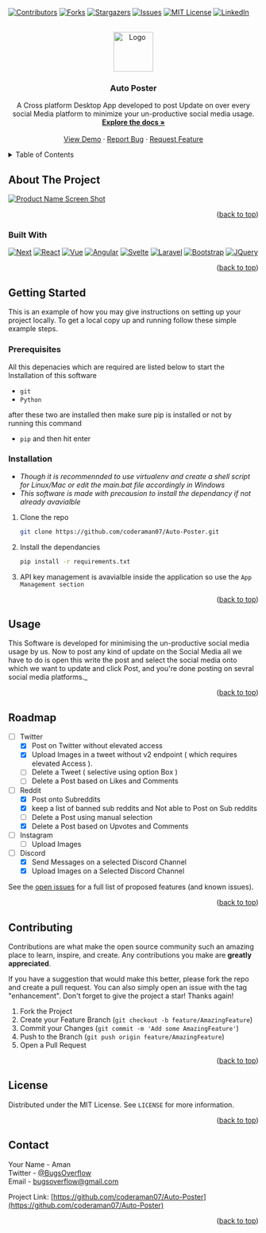 <!-- Improved compatibility of back to top link: See: https://github.com/othneildrew/Best-README-Template/pull/73 -->
<a name="readme-top"></a>
<!--
*** Thanks for checking out the Best-README-Template. If you have a suggestion
*** that would make this better, please fork the repo and create a pull request
*** or simply open an issue with the tag "enhancement".
*** Don't forget to give the project a star!
*** Thanks again! Now go create something AMAZING! :D
-->



<!-- PROJECT SHIELDS -->
<!--
*** I'm using markdown "reference style" links for readability.
*** Reference links are enclosed in brackets [ ] instead of parentheses ( ).
*** See the bottom of this document for the declaration of the reference variables
*** for contributors-url, forks-url, etc. This is an optional, concise syntax you may use.
*** https://www.markdownguide.org/basic-syntax/#reference-style-links
-->
[![Contributors][contributors-shield]][contributors-url]
[![Forks][forks-shield]][forks-url]
[![Stargazers][stars-shield]][stars-url]
[![Issues][issues-shield]][issues-url]
[![MIT License][license-shield]][license-url]
[![LinkedIn][linkedin-shield]][linkedin-url]



<!-- PROJECT LOGO -->
<br />
<div align="center">
  <a href="https://github.com/coderaman07/Auto-Poster">
    <img src="images/logo.png" alt="Logo" width="80" height="80">
  </a>

<h3 align="center">Auto Poster</h3>

  <p align="center">
    A Cross platform Desktop App developed to post Update on over every social Media platform to minimize your un-productive social media usage.
    <br />
    <a href="https://github.com/coderaman07/Auto-Poster/wiki"><strong>Explore the docs »</strong></a>
    <br />
    <br />
    <a href="https://github.com/coderaman07/Auto-Poster">View Demo</a>
    ·
    <a href="https://github.com/coderaman07/Auto-Poster/issues">Report Bug</a>
    ·
    <a href="https://github.com/coderaman07/Auto-Poster/issues">Request Feature</a>
  </p>
</div>



<!-- TABLE OF CONTENTS -->
<details>
  <summary>Table of Contents</summary>
  <ol>
    <li>
      <a href="#about-the-project">About The Project</a>
      <ul>
        <li><a href="#built-with">Built With</a></li>
      </ul>
    </li>
    <li>
      <a href="#getting-started">Getting Started</a>
      <ul>
        <li><a href="#prerequisites">Prerequisites</a></li>
        <li><a href="#installation">Installation</a></li>
      </ul>
    </li>
    <li><a href="#usage">Usage</a></li>
    <!-- <li><a href="#roadmap">Roadmap</a></li> -->
    <li><a href="#contributing">Contributing</a></li>
    <li><a href="#license">License</a></li>
    <li><a href="#contact">Contact</a></li>
    <li><a href="#acknowledgments">Acknowledgments</a></li>
  </ol>
</details>



<!-- ABOUT THE PROJECT -->
## About The Project

[![Product Name Screen Shot][product-screenshot]](https://pbs.twimg.com/media/FVXu5GFVIAckT2c?format=png&name=900x900)

<p align="right">(<a href="#readme-top">back to top</a>)</p>



### Built With

[![Next][Next.js]][Next-url] [![React][React.js]][React-url] [![Vue][Vue.js]][Vue-url] [![Angular][Angular.io]][Angular-url] [![Svelte][Svelte.dev]][Svelte-url] [![Laravel][Laravel.com]][Laravel-url] [![Bootstrap][Bootstrap.com]][Bootstrap-url] [![JQuery][JQuery.com]][JQuery-url]

<p align="right">(<a href="#readme-top">back to top</a>)</p>



<!-- GETTING STARTED -->
## Getting Started

This is an example of how you may give instructions on setting up your project locally.
To get a local copy up and running follow these simple example steps.

### Prerequisites

All this depenacies which are required are listed below to start the Installation of this software
* `git`
* `Python`

after these two are installed then make sure pip is installed or not by running this command  

 - ````pip```` and then hit enter

### Installation

- *Though it is recommennded to use virtualenv and create a shell script for Linux/Mac or edit the main.bat file accordingly in Windows*  
- *This software is made with precausion to install the dependancy if not already avavialble*

1. Clone the repo
   ```sh
   git clone https://github.com/coderaman07/Auto-Poster.git
   ```
3. Install the dependancies
   ```sh
   pip install -r requirements.txt 
   ```
4. API key management is avavialble inside the application so use the `App Management section`

<p align="right">(<a href="#readme-top">back to top</a>)</p>



<!-- USAGE EXAMPLES -->
## Usage

This Software is developed for minimising the un-productive social media usage by us. Now to post any kind of update on the Social Media all we have to do is open this write the post and select the social media onto which we want to update and click Post, and you're done posting on sevral social media platforms._

<p align="right">(<a href="#readme-top">back to top</a>)</p>



<!-- ROADMAP -->
## Roadmap

- [ ] Twitter
  - [x] Post on Twitter without elevated access
  - [x] Upload Images in a tweet without v2 endpoint ( which requires elevated Access ).
  - [ ] Delete a Tweet ( selective using option Box )
  - [ ] Delete a Post based on Likes and Comments
- [ ] Reddit
  - [x] Post onto Subreddits
  - [x] keep a list of banned sub reddits and Not able to Post on Sub reddits
  - [ ] Delete a Post using manual selection
  - [x] Delete a Post based on Upvotes and Comments
- [ ] Instagram
    - [ ] Upload Images
- [ ] Discord
  - [x] Send Messages on a selected Discord Channel
  - [x] Upload Images on a Selected Discord Channel

See the [open issues](https://github.com/coderaman07/Auto-Poster/issues) for a full list of proposed features (and known issues).

<p align="right">(<a href="#readme-top">back to top</a>)</p>



<!-- CONTRIBUTING -->
## Contributing

Contributions are what make the open source community such an amazing place to learn, inspire, and create. Any contributions you make are **greatly appreciated**.

If you have a suggestion that would make this better, please fork the repo and create a pull request. You can also simply open an issue with the tag "enhancement".
Don't forget to give the project a star! Thanks again!

1. Fork the Project
2. Create your Feature Branch (`git checkout -b feature/AmazingFeature`)
3. Commit your Changes (`git commit -m 'Add some AmazingFeature'`)
4. Push to the Branch (`git push origin feature/AmazingFeature`)
5. Open a Pull Request

<p align="right">(<a href="#readme-top">back to top</a>)</p>



<!-- LICENSE -->
## License

Distributed under the MIT License. See `LICENSE` for more information.

<p align="right">(<a href="#readme-top">back to top</a>)</p>



<!-- CONTACT -->
## Contact

Your Name - Aman  
Twitter - [@BugsOverflow](https://twitter.com/BugsOverflow)  
Email - bugsoverflow@gmail.com

Project Link: [https://github.com/coderaman07/Auto-Poster](https://github.com/coderaman07/Auto-Poster)

<p align="right">(<a href="#readme-top">back to top</a>)</p>



<!-- MARKDOWN LINKS & IMAGES -->
<!-- https://www.markdownguide.org/basic-syntax/#reference-style-links -->
[contributors-shield]: https://img.shields.io/github/contributors/coderaman07/Auto-Poster.svg?style=for-the-badge
[contributors-url]: https://github.com/coderaman07/Auto-Poster/graphs/contributors
[forks-shield]: https://img.shields.io/github/forks/coderaman07/Auto-Poster.svg?style=for-the-badge
[forks-url]: https://github.com/coderaman07/Auto-Poster/network/members
[stars-shield]: https://img.shields.io/github/stars/coderaman07/Auto-Poster.svg?style=for-the-badge
[stars-url]: https://github.com/coderaman07/Auto-Poster/stargazers
[issues-shield]: https://img.shields.io/github/issues/coderaman07/Auto-Poster.svg?style=for-the-badge
[issues-url]: https://github.com/coderaman07/Auto-Poster/issues
[license-shield]: https://img.shields.io/github/license/coderaman07/Auto-Poster.svg?style=for-the-badge
[license-url]: https://github.com/coderaman07/Auto-Poster/blob/master/LICENSE.txt
[linkedin-shield]: https://img.shields.io/badge/-LinkedIn-black.svg?style=for-the-badge&logo=linkedin&colorB=555
[linkedin-url]: https://linkedin.com/in/coderaman07
[product-screenshot]: images/screenshot.png
[Next.js]: https://img.shields.io/badge/next.js-000000?style=for-the-badge&logo=nextdotjs&logoColor=white
[Next-url]: https://nextjs.org/
[React.js]: https://img.shields.io/badge/React-20232A?style=for-the-badge&logo=react&logoColor=61DAFB
[React-url]: https://reactjs.org/
[Vue.js]: https://img.shields.io/badge/Vue.js-35495E?style=for-the-badge&logo=vuedotjs&logoColor=4FC08D
[Vue-url]: https://vuejs.org/
[Angular.io]: https://img.shields.io/badge/Angular-DD0031?style=for-the-badge&logo=angular&logoColor=white
[Angular-url]: https://angular.io/
[Svelte.dev]: https://img.shields.io/badge/Svelte-4A4A55?style=for-the-badge&logo=svelte&logoColor=FF3E00
[Svelte-url]: https://svelte.dev/
[Laravel.com]: https://img.shields.io/badge/Laravel-FF2D20?style=for-the-badge&logo=laravel&logoColor=white
[Laravel-url]: https://laravel.com
[Bootstrap.com]: https://img.shields.io/badge/Bootstrap-563D7C?style=for-the-badge&logo=bootstrap&logoColor=white
[Bootstrap-url]: https://getbootstrap.com
[JQuery.com]: https://img.shields.io/badge/jQuery-0769AD?style=for-the-badge&logo=jquery&logoColor=white
[JQuery-url]: https://jquery.com 
